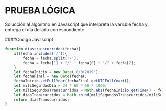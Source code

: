 # PRUEBA LÓGICA

Solucción al algoritmo en Javascript que interpreta la variable fecha y entrega el día del año correspondiente



####Codigo Javascript　

```javascript
function diastranscurridos(fecha){
    if(fecha.includes('/')){
        fecha = fecha.split('/');        
        fecha = fecha[1] + "/" + fecha[0] + "/" + fecha[2];
    }
    let fechaInicio = new Date('0/0/2019');
    let fechaFinal = new Date(fecha);
    fechaInicio.setFullYear(fechaFinal.getUTCFullYear());
    let miliSegundosDia = 24 * 60 * 60 * 1000;
    let miliSegundosTranscurridos = Math.abs(fechaInicio.getTime() - fechaFinal.getTime());
    let diasTranscurridos = Math.round(miliSegundosTranscurridos/miliSegundosDia) + 1;
    return diasTranscurridos;
}
```
